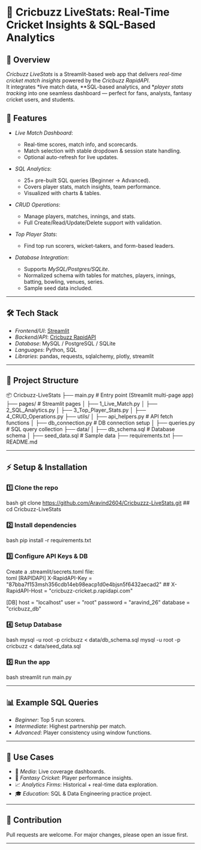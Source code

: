 # 🏏 Cricbuzz LiveStats: Real-Time Cricket Insights & SQL-Based Analytics  

## 📌 Overview  
*Cricbuzz LiveStats* is a Streamlit-based web app that delivers *real-time cricket match insights* powered by the *Cricbuzz RapidAPI*.  
It integrates *live match data, **SQL-based analytics, and **player stats tracking* into one seamless dashboard — perfect for fans, analysts, fantasy cricket users, and students.  

## 🚀 Features  
- *Live Match Dashboard*:  
  - Real-time scores, match info, and scorecards.  
  - Match selection with stable dropdown & session state handling.  
  - Optional auto-refresh for live updates.  

- *SQL Analytics*:  
  - 25+ pre-built SQL queries (Beginner → Advanced).  
  - Covers player stats, match insights, team performance.  
  - Visualized with charts & tables.  

- *CRUD Operations*:  
  - Manage players, matches, innings, and stats.  
  - Full Create/Read/Update/Delete support with validation.  

- *Top Player Stats*:  
  - Find top run scorers, wicket-takers, and form-based leaders.  

- *Database Integration*:  
  - Supports *MySQL/Postgres/SQLite*.  
  - Normalized schema with tables for matches, players, innings, batting, bowling, venues, series.  
  - Sample seed data included.  

---

## 🛠 Tech Stack  
- *Frontend/UI*: [Streamlit](https://streamlit.io/)  
- *Backend/API*: [Cricbuzz RapidAPI](https://rapidapi.com/)  
- *Database*: MySQL / PostgreSQL / SQLite  
- *Languages*: Python, SQL  
- *Libraries*: pandas, requests, sqlalchemy, plotly, streamlit  

---

## 📂 Project Structure  

📦 Cricbuzz-LiveStats
├── main.py                  # Entry point (Streamlit multi-page app)
├── pages/                   # Streamlit pages
│   ├── 1_Live_Match.py
│   ├── 2_SQL_Analytics.py
│   ├── 3_Top_Player_Stats.py
│   ├── 4_CRUD_Operations.py
├── utils/
│   ├── api_helpers.py        # API fetch functions
│   ├── db_connection.py      # DB connection setup
│   ├── queries.py            # SQL query collection
├── data/
│   ├── db_schema.sql         # Database schema
│   ├── seed_data.sql         # Sample data
├── requirements.txt
├── README.md


---

## ⚡ Setup & Installation  

### 1️⃣ Clone the repo  
bash
git clone https://github.com/Aravind2604/Cricbuzzz-LiveStats.git  ##
cd Cricbuzz-LiveStats


### 2️⃣ Install dependencies  
bash
pip install -r requirements.txt


### 3️⃣ Configure API Keys & DB  
Create a .streamlit/secrets.toml file:  
toml
[RAPIDAPI]
X-RapidAPI-Key = "87bba7f153msh356cdb14eb98eacp1d0e4bjsn5f6432aecad2"                                 ##
X-RapidAPI-Host = "cricbuzz-cricket.p.rapidapi.com"

[DB]
host = "localhost"
user = "root"
password = "aravind_26"
database = "cricbuzz_db"


### 4️⃣ Setup Database  
bash
mysql -u root -p cricbuzz < data/db_schema.sql
mysql -u root -p cricbuzz < data/seed_data.sql


### 5️⃣ Run the app  
bash
streamlit run main.py


---

## 📊 Example SQL Queries  
- *Beginner*: Top 5 run scorers.  
- *Intermediate*: Highest partnership per match.  
- *Advanced*: Player consistency using window functions.    

---

## 🌟 Use Cases  
- 📡 *Media*: Live coverage dashboards.  
- 🎲 *Fantasy Cricket*: Player performance insights.  
- 📈 *Analytics Firms*: Historical + real-time data exploration.  
- 🎓 *Education*: SQL & Data Engineering practice project.  

---

## 🤝 Contribution  
Pull requests are welcome. For major changes, please open an issue first.  

---
